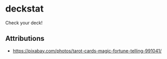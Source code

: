 # deckstat

Check your deck!

## Attributions

- https://pixabay.com/photos/tarot-cards-magic-fortune-telling-991041/
